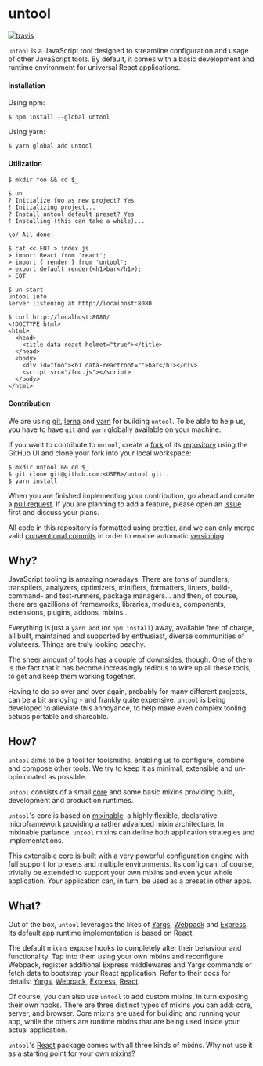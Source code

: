 # untool

[![travis](https://img.shields.io/travis/untool/untool.svg)](https://travis-ci.org/untool/untool)<br/>

`untool` is a JavaScript tool designed to streamline configuration and usage of other JavaScript tools. By default, it comes with a basic development and runtime environment for universal React applications.

#### Installation

Using npm:

```text
$ npm install --global untool
```

Using yarn:

```text
$ yarn global add untool
```

#### Utilization

```text
$ mkdir foo && cd $_

$ un
? Initialize foo as new project? Yes
! Initializing project...
? Install untool default preset? Yes
! Installing (this can take a while)...

\o/ All done!

$ cat << EOT > index.js
> import React from 'react';
> import { render } from 'untool';
> export default render(<h1>bar</h1>);
> EOT

$ un start
untool info
server listening at http://localhost:8080

$ curl http://localhost:8080/
<!DOCTYPE html>
<html>
  <head>
    <title data-react-helmet="true"></title>
  </head>
  <body>
    <div id="foo"><h1 data-reactroot="">bar</h1></div>
    <script src="/foo.js"></script>
  </body>
</html>
```

#### Contribution

We are using [git](https://git-scm.com), [lerna](https://lernajs.io) and [yarn](https://yarnpkg.com/en/) for building `untool`. To be able to help us, you have to have `git` and `yarn` globally available on your machine.

If you want to contribute to `untool`, create a [fork](https://help.github.com/articles/about-forks/) of its [repository](https://github.com/untool/untool/fork) using the GitHub UI and clone your fork into your local workspace:

```text
$ mkdir untool && cd $_
$ git clone git@github.com:<USER>/untool.git .
$ yarn install
```

When you are finished implementing your contribution, go ahead and create a [pull request](https://help.github.com/articles/creating-a-pull-request/). If you are planning to add a feature, please open an [issue](https://github.com/untool/untool/issues/new) first and discuss your plans.

All code in this repository is formatted using [prettier](https://prettier.io), and we can only merge valid [conventional commits](https://conventionalcommits.org) in order to enable automatic [versioning](https://semver.org).

## Why?

JavaScript tooling is amazing nowadays. There are tons of bundlers, transpilers, analyzers, optimizers, minifiers, formatters, linters, build-, command- and test-runners, package managers... and then, of course, there are gazillions of frameworks, libraries, modules, components, extensions, plugins, addons, mixins...

Everything is just a `yarn add` (or `npm install`) away, available free of charge, all built, maintained and supported by enthusiast, diverse communities of voluteers. Things are truly looking peachy.

The sheer amount of tools has a couple of downsides, though. One of them is the fact that it has become increasingly tedious to wire up all these tools, to get and keep them working together.

Having to do so over and over again, probably for many different projects, can be a bit annoying - and frankly quite expensive. `untool` is being developed to alleviate this annoyance, to help make even complex tooling setups portable and shareable.

## How?

`untool` aims to be a tool for toolsmiths, enabling us to configure, combine and compose other tools. We try to keep it as minimal, extensible and un-opinionated as possible.

`untool` consists of a small [core](https://github.com/untool/untool/tree/master/packages/core) and some basic mixins providing build, development and production runtimes.

`untool`'s core is based on [mixinable](https://github.com/untool/mixinable), a highly flexible, declarative microframework providing a rather advanced mixin architecture. In mixinable parlance, `untool` mixins can define both application strategies and implementations.

This extensible core is built with a very powerful configuration engine with full support for presets and multiple environments. Its config can, of course, trivially be extended to support your own mixins and even your whole application. Your application can, in turn, be used as a preset in other apps.

## What?

Out of the box, `untool` leverages the likes of [Yargs](http://yargs.js.org), [Webpack](https://webpack.js.org) and [Express](https://expressjs.com). Its default app runtime implementation is based on [React](https://reactjs.org).

The default mixins expose hooks to completely alter their behaviour and functionality. Tap into them using your own mixins and reconfigure Webpack, register additional Express middlewares and Yargs commands or fetch data to bootstrap your React application. Refer to their docs for details: [Yargs](https://github.com/untool/untool/tree/master/packages/yargs), [Webpack](https://github.com/untool/untool/tree/master/packages/webpack), [Express](https://github.com/untool/untool/tree/master/packages/express), [React](https://github.com/untool/untool/tree/master/packages/react).

Of course, you can also use `untool` to add custom mixins, in turn exposing their own hooks. There are three distinct types of mixins you can add: core, server, and browser. Core mixins are used for building and running your app, while the others are runtime mixins that are being used inside your actual application.

`untool`'s [React](https://github.com/untool/untool/tree/master/packages/react) package comes with all three kinds of mixins. Why not use it as a starting point for your own mixins?
